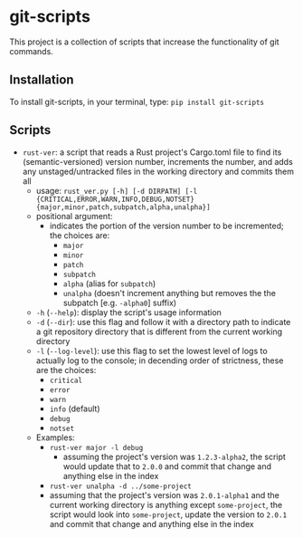 # git-scripts

This project is a collection of scripts that increase the functionality of git commands.

## Installation
To install git-scripts, in your terminal, type:
`pip install git-scripts`

## Scripts
* `rust-ver`: a script that reads a Rust project's Cargo.toml file to find its (semantic-versioned) version number,
increments the number, and adds any unstaged/untracked files in the working directory and commits them all
  * usage: `rust_ver.py [-h] [-d DIRPATH] [-l {CRITICAL,ERROR,WARN,INFO,DEBUG,NOTSET} 
    {major,minor,patch,subpatch,alpha,unalpha}]`
  * positional argument:
    * indicates the portion of the version number to be incremented; the choices are:
      * `major`
      * `minor`
      * `patch`
      * `subpatch`
      * `alpha` (alias for `subpatch`)
      * `unalpha` (doesn't increment anything but removes the the subpatch \[e.g. `-alpha0`\] suffix)
  * `-h` (`--help`): display the script's usage information
  * `-d` (`--dir`): use this flag and follow it with a directory path to indicate a git repository directory that is
  different from the current working directory
  * `-l` (`--log-level`): use this flag to set the lowest level of logs to actually log to the console; in decending
  order of strictness, these are the choices:
    * `critical`
    * `error`
    * `warn`
    * `info` (default)
    * `debug`
    * `notset`
  * Examples:
    * `rust-ver major -l debug`
      * assuming the project's version was `1.2.3-alpha2`, the script would update that to `2.0.0` and commit that
      change and anything else in the index
    *  `rust-ver unalpha -d ../some-project`
      * assuming that the project's version was `2.0.1-alpha1` and the current working directory is anything except
      `some-project`, the script would look into `some-project`, update the version to `2.0.1` and commit that change
      and anything else in the index
